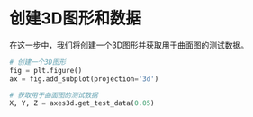 # 创建3D图形和数据

在这一步中，我们将创建一个3D图形并获取用于曲面图的测试数据。

```python
# 创建一个3D图形
fig = plt.figure()
ax = fig.add_subplot(projection='3d')

# 获取用于曲面图的测试数据
X, Y, Z = axes3d.get_test_data(0.05)
```
